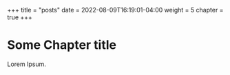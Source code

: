 +++
title = "posts"
date = 2022-08-09T16:19:01-04:00
weight = 5
chapter = true
+++

# Some Chapter title

Lorem Ipsum.